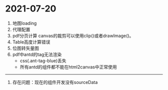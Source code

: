 # 2021-07-20
1. 地图loading
2. 代理配置
3. pdf分页计算
canvas的裁剪可以使用clip()或者drawImage()。
4. Table高度计算错误
5. 位图转矢量图
6. pdf中antd的tag无法渲染
    - css(.ant-tag-blue)丢失
    - 所有antd的组件都不能在html2canvas中正常使用
- - -
1. 存在问题：现在的组件开发没有sourceData
